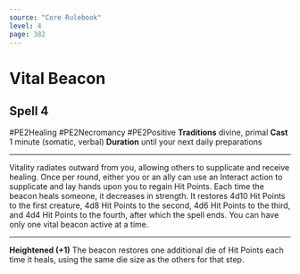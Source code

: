 ```yaml
---
source: "Core Rulebook"
level: 4
page: 382
---
```


# Vital Beacon
## Spell 4
#PE2Healing #PE2Necromancy #PE2Positive 
**Traditions** divine, primal
**Cast** 1 minute (somatic, verbal)
**Duration** until your next daily preparations

-----
Vitality radiates outward from you, allowing others to supplicate and receive healing. Once per round, either you or an ally can use an Interact action to supplicate and lay hands upon you to regain Hit Points. Each time the beacon heals someone, it decreases in strength. It restores 4d10 Hit Points to the first creature, 4d8 Hit Points to the second, 4d6 Hit Points to the third, and 4d4 Hit Points to the fourth, after which the spell ends. You can have only one vital beacon active at a time.  

---
**Heightened (+1)** The beacon restores one additional die of Hit Points each time it heals, using the same die size as the others for that step.